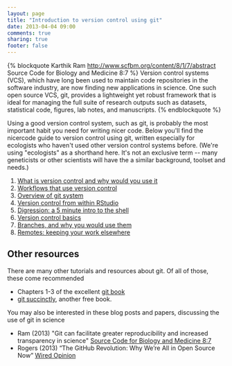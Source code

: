 ```yaml
---
layout: page
title: "Introduction to version control using git"
date: 2013-04-04 09:00
comments: true
sharing: true
footer: false
---
```


{% blockquote Karthik Ram http://www.scfbm.org/content/8/1/7/abstract Source Code for Biology and Medicine 8:7 %}
 Version control systems (VCS), which have long been used to maintain code 
repositories in the software industry, are now finding new applications in 
science. One such open source VCS, git, provides a lightweight yet robust 
framework that is ideal for managing the full suite of research outputs such as 
datasets, statistical code, figures, lab notes, and manuscripts. 
{% endblockquote %}

Using a good version control system, such as git, is probably the most important
habit you need for writing nicer code. Below you'll find the nicercode guide 
to version control using git, written especially for ecologists who haven't used 
other version control systems before.  (We're using "ecologists" as a shorthand 
here.  It's not an exclusive term -- many geneticists or other scientists will 
have the a similar background, toolset and needs.)

1. [What is version control and why would you use it](why.html)
2. [Workflows that use version control](workflows.html)
3. [Overview of git system](overview.html)
3. [Version control from within RStudio](rstudio.html)
4. [Digression: a 5 minute intro to the shell](5-min-unix-intro.html)
5. [Version control basics](basics.html)
6. [Branches, and why you would use them](branches.html)
7. [Remotes: keeping your work elsewhere](remotes.html)

## Other resources

There are many other tutorials and resources about git. Of all of those, these come recommended

- Chapters 1-3 of the excellent [git book](http://git-scm.com/book/)
- [git succinctly](http://www.syncfusion.com/resources/techportal/ebooks/git), another free book.

You may also be interested in these blog posts and papers, discussing the use of git in science

- Ram (2013) "Git can facilitate greater reproducibility and increased transparency in science" [Source Code for Biology and Medicine 8:7](http://www.scfbm.org/content/8/1/7/abstract)
- Rogers (2013) “The GitHub Revolution: Why We’re All in Open Source Now” [Wired Opinion](http://www.wired.com/opinion/2013/03/github/)
